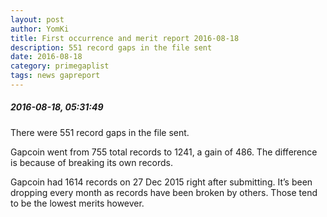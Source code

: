```yaml
---
layout: post
author: YomKi
title: First occurrence and merit report 2016-08-18
description: 551 record gaps in the file sent
date: 2016-08-18
category: primegaplist
tags: news gapreport
---
```


##### 2016-08-18, 05:31:49

There were 551 record gaps in the file sent.

Gapcoin went from 755 total records to 1241, a gain of 486. The difference is because of breaking its own records.

Gapcoin had 1614 records on 27 Dec 2015 right after submitting. It’s been dropping every month as records have been broken by others. Those tend to be the lowest merits however.


